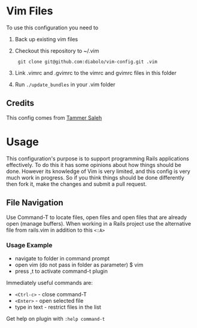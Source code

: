 #   Vim Files

To use this configuration you need to 

1. Back up existing vim files
1. Checkout this repository to ~/.vim
    
        git clone git@github.com:diabolo/vim-config.git .vim

1. Link .vimrc and .gvimrc to the vimrc and gvimrc files in this folder
1. Run `./update_bundles` in your .vim folder

## Credits

This config comes from [ Tammer Saleh ](http://tammersaleh.com/posts/the-modern-vim-config-with-pathogen)

# Usage

This configuration's purpose is to support programming Rails applications effectively. To do this it has some opinions about how things should be done. However its knowledge of Vim is very limited, and this config is very much work in progress. So if you think things should be done differently then fork it, make the changes and submit a pull request.

## File Navigation

Use Command-T to locate files, open files and open files that are already open (manage buffers). When working in a Rails project use the alternative file from rails.vim in addition to this `<:A>`

### Usage Example

- navigate to folder in command prompt
- open vim (do not pass in folder as parameter) 
    $ vim
- press ,t to activate command-t plugin

Immediately useful commands are:

 - `<Ctrl-c>`  - close command-T
 - `<Enter>`   - open selected file
 - type in text - restrict files in the list

Get help on plugin with `:help command-t`





